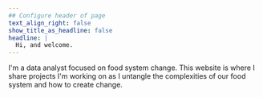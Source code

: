```yaml
---
## Configure header of page
text_align_right: false
show_title_as_headline: false
headline: |
  Hi, and welcome.
---
```


<!-- this is a subheadline -->
I'm a data analyst focused on food system change. This website is where I share projects I'm working on as I untangle the complexities of our food system and how to create change.
